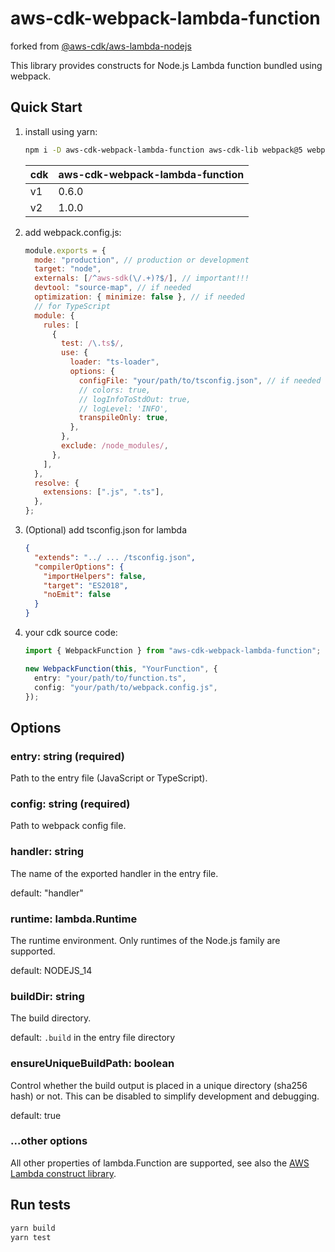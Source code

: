 # aws-cdk-webpack-lambda-function

forked from [@aws-cdk/aws-lambda-nodejs](https://github.com/aws/aws-cdk/tree/master/packages/%40aws-cdk/aws-lambda-nodejs)

This library provides constructs for Node.js Lambda function bundled using webpack.

## Quick Start

1. install using yarn:

   ```sh
   npm i -D aws-cdk-webpack-lambda-function aws-cdk-lib webpack@5 webpack-cli
   ```

   | cdk | aws-cdk-webpack-lambda-function |
   | --- | ------------------------------- |
   | v1  | 0.6.0                           |
   | v2  | 1.0.0                           |

1. add webpack.config.js:

   ```js
   module.exports = {
     mode: "production", // production or development
     target: "node",
     externals: [/^aws-sdk(\/.+)?$/], // important!!!
     devtool: "source-map", // if needed
     optimization: { minimize: false }, // if needed
     // for TypeScript
     module: {
       rules: [
         {
           test: /\.ts$/,
           use: {
             loader: "ts-loader",
             options: {
               configFile: "your/path/to/tsconfig.json", // if needed
               // colors: true,
               // logInfoToStdOut: true,
               // logLevel: 'INFO',
               transpileOnly: true,
             },
           },
           exclude: /node_modules/,
         },
       ],
     },
     resolve: {
       extensions: [".js", ".ts"],
     },
   };
   ```

1. (Optional) add tsconfig.json for lambda

   ```json
   {
     "extends": "../ ... /tsconfig.json",
     "compilerOptions": {
       "importHelpers": false,
       "target": "ES2018",
       "noEmit": false
     }
   }
   ```

1. your cdk source code:

   ```typescript
   import { WebpackFunction } from "aws-cdk-webpack-lambda-function";

   new WebpackFunction(this, "YourFunction", {
     entry: "your/path/to/function.ts",
     config: "your/path/to/webpack.config.js",
   });
   ```

## Options

### entry: string (required)

Path to the entry file (JavaScript or TypeScript).

### config: string (required)

Path to webpack config file.

### handler: string

The name of the exported handler in the entry file.

default: "handler"

### runtime: lambda.Runtime

The runtime environment. Only runtimes of the Node.js family are supported.

default: NODEJS_14

### buildDir: string

The build directory.

default: `.build` in the entry file directory

### ensureUniqueBuildPath: boolean

Control whether the build output is placed in a unique directory (sha256 hash) or not. This can be disabled to simplify development and debugging.

default: true

### ...other options

All other properties of lambda.Function are supported, see also the [AWS Lambda construct library](https://github.com/aws/aws-cdk/tree/master/packages/%40aws-cdk/aws-lambda).

## Run tests

```sh
yarn build
yarn test
```
